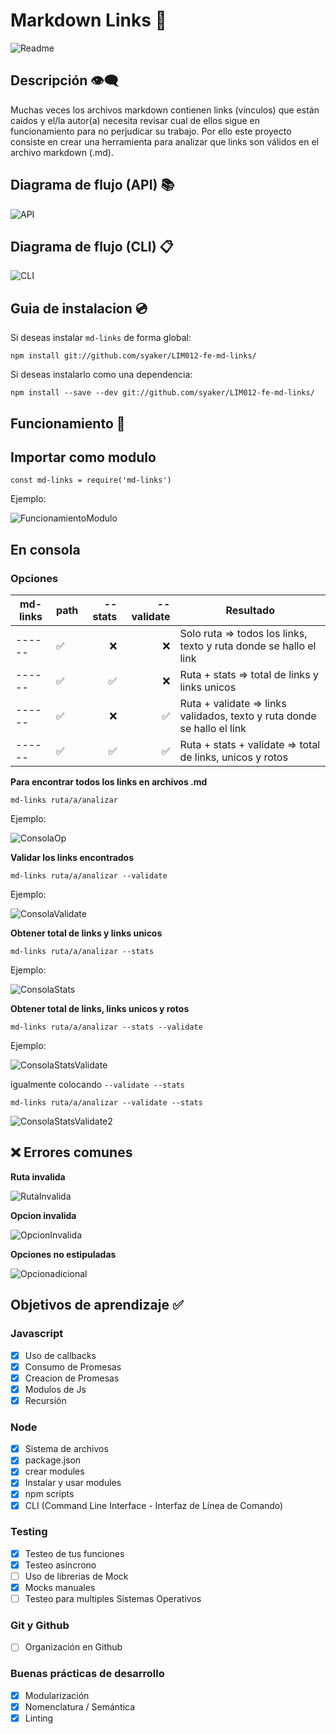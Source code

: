 # Markdown Links 🔗
![Readme](all_images/README-image.png)
## Descripción 👁‍🗨

Muchas veces los archivos markdown contienen links (vínculos) que están caídos y el/la autor(a) necesita revisar cual de ellos sigue en funcionamiento para no perjudicar su trabajo.
Por ello este proyecto consiste en crear una herramienta para analizar que links son válidos en el archivo markdown (.md).

## Diagrama de flujo (API) 📚
![API](API.png)
## Diagrama de flujo (CLI) 📋
![CLI](CLI.png)
## **Guia de instalacion** 💿
Si deseas instalar `md-links` de forma global:

`npm install git://github.com/syaker/LIM012-fe-md-links/`

Si deseas instalarlo como una dependencia:

`npm install --save --dev git://github.com/syaker/LIM012-fe-md-links/`

## **Funcionamiento** 🚀

## Importar como modulo

`const md-links = require('md-links')`

Ejemplo:

![FuncionamientoModulo](fun-mod.png)

## En consola

### **Opciones**

|md-links|path|--stats|--validate|Resultado                            |
|------  |----------------|------:|------:   |---								   |
|------  |✅              |❌    |❌        | Solo ruta => todos los links, texto y ruta donde se hallo el link |
|------  |✅              |✅    |❌        | Ruta + stats => total de links y links unicos|
|------  |✅              |❌    |✅        | Ruta + validate => links validados, texto y ruta donde se hallo el link    |
|------  |✅              |✅    |✅        | Ruta + stats + validate => total de links, unicos y rotos|

**Para encontrar todos los links en archivos .md**

`md-links ruta/a/analizar`

Ejemplo:

![ConsolaOp](all_images/fun-mod.png)

**Validar los links encontrados**

`md-links ruta/a/analizar --validate`

Ejemplo:

![ConsolaValidate](all_images/validate.png)

**Obtener total de links y links unicos**

`md-links ruta/a/analizar --stats`

Ejemplo:

![ConsolaStats](all_images/stats.png)

**Obtener total de links, links unicos y rotos**

`md-links ruta/a/analizar --stats --validate`

Ejemplo:

![ConsolaStatsValidate](all_images/validate-stats.png)

igualmente colocando `--validate --stats`

`md-links ruta/a/analizar --validate --stats`

![ConsolaStatsValidate2](all_images/validate-stats.png)

## ❌ **Errores comunes** 

**Ruta invalida**

![RutaInvalida](all_images/ruta-invalida.png)

**Opcion invalida**

![OpcionInvalida](all_images/opcion-invalida.png)

**Opciones no estipuladas**

![Opcionadicional](all_images/opcion-adicional.png)

## Objetivos de aprendizaje ✅

### Javascript
- [x] Uso de callbacks
- [x] Consumo de Promesas
- [x] Creacion de Promesas
- [x] Modulos de Js
- [x] Recursión

### Node
- [x] Sistema de archivos
- [x] package.json
- [x] crear modules
- [x] Instalar y usar modules
- [x] npm scripts
- [x] CLI (Command Line Interface - Interfaz de Línea de Comando)

### Testing
- [x] Testeo de tus funciones
- [x] Testeo asíncrono
- [ ] Uso de librerias de Mock
- [x] Mocks manuales
- [ ] Testeo para multiples Sistemas Operativos

### Git y Github
- [ ] Organización en Github

### Buenas prácticas de desarrollo
- [x] Modularización
- [x] Nomenclatura / Semántica
- [x] Linting
